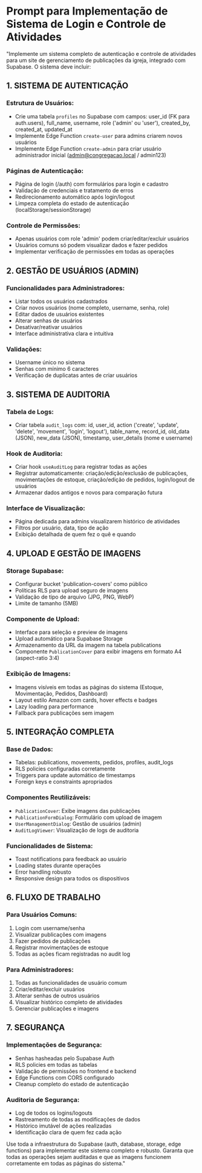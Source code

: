 # Prompt para Implementação de Sistema de Login e Controle de Atividades

"Implemente um sistema completo de autenticação e controle de atividades para um site de gerenciamento de publicações da igreja, integrado com Supabase. O sistema deve incluir:

## 1. SISTEMA DE AUTENTICAÇÃO

### Estrutura de Usuários:
- Crie uma tabela `profiles` no Supabase com campos: user_id (FK para auth.users), full_name, username, role ('admin' ou 'user'), created_by, created_at, updated_at
- Implemente Edge Function `create-user` para admins criarem novos usuários
- Implemente Edge Function `create-admin` para criar usuário administrador inicial (admin@congregacao.local / admin123)

### Páginas de Autenticação:
- Página de login (/auth) com formulários para login e cadastro
- Validação de credenciais e tratamento de erros
- Redirecionamento automático após login/logout
- Limpeza completa do estado de autenticação (localStorage/sessionStorage)

### Controle de Permissões:
- Apenas usuários com role 'admin' podem criar/editar/excluir usuários
- Usuários comuns só podem visualizar dados e fazer pedidos
- Implementar verificação de permissões em todas as operações

## 2. GESTÃO DE USUÁRIOS (ADMIN)

### Funcionalidades para Administradores:
- Listar todos os usuários cadastrados
- Criar novos usuários (nome completo, username, senha, role)
- Editar dados de usuários existentes
- Alterar senhas de usuários
- Desativar/reativar usuários
- Interface administrativa clara e intuitiva

### Validações:
- Username único no sistema
- Senhas com mínimo 6 caracteres
- Verificação de duplicatas antes de criar usuários

## 3. SISTEMA DE AUDITORIA

### Tabela de Logs:
- Criar tabela `audit_logs` com: id, user_id, action ('create', 'update', 'delete', 'movement', 'login', 'logout'), table_name, record_id, old_data (JSON), new_data (JSON), timestamp, user_details (nome e username)

### Hook de Auditoria:
- Criar hook `useAuditLog` para registrar todas as ações
- Registrar automaticamente: criação/edição/exclusão de publicações, movimentações de estoque, criação/edição de pedidos, login/logout de usuários
- Armazenar dados antigos e novos para comparação futura

### Interface de Visualização:
- Página dedicada para admins visualizarem histórico de atividades
- Filtros por usuário, data, tipo de ação
- Exibição detalhada de quem fez o quê e quando

## 4. UPLOAD E GESTÃO DE IMAGENS

### Storage Supabase:
- Configurar bucket 'publication-covers' como público
- Políticas RLS para upload seguro de imagens
- Validação de tipo de arquivo (JPG, PNG, WebP)
- Limite de tamanho (5MB)

### Componente de Upload:
- Interface para seleção e preview de imagens
- Upload automático para Supabase Storage
- Armazenamento da URL da imagem na tabela publications
- Componente `PublicationCover` para exibir imagens em formato A4 (aspect-ratio 3:4)

### Exibição de Imagens:
- Imagens visíveis em todas as páginas do sistema (Estoque, Movimentação, Pedidos, Dashboard)
- Layout estilo Amazon com cards, hover effects e badges
- Lazy loading para performance
- Fallback para publicações sem imagem

## 5. INTEGRAÇÃO COMPLETA

### Base de Dados:
- Tabelas: publications, movements, pedidos, profiles, audit_logs
- RLS policies configuradas corretamente
- Triggers para update automático de timestamps
- Foreign keys e constraints apropriados

### Componentes Reutilizáveis:
- `PublicationCover`: Exibe imagens das publicações
- `PublicationFormDialog`: Formulário com upload de imagem
- `UserManagementDialog`: Gestão de usuários (admin)
- `AuditLogViewer`: Visualização de logs de auditoria

### Funcionalidades de Sistema:
- Toast notifications para feedback ao usuário
- Loading states durante operações
- Error handling robusto
- Responsive design para todos os dispositivos

## 6. FLUXO DE TRABALHO

### Para Usuários Comuns:
1. Login com username/senha
2. Visualizar publicações com imagens
3. Fazer pedidos de publicações
4. Registrar movimentações de estoque
5. Todas as ações ficam registradas no audit log

### Para Administradores:
1. Todas as funcionalidades de usuário comum
2. Criar/editar/excluir usuários
3. Alterar senhas de outros usuários
4. Visualizar histórico completo de atividades
5. Gerenciar publicações e imagens

## 7. SEGURANÇA

### Implementações de Segurança:
- Senhas hasheadas pelo Supabase Auth
- RLS policies em todas as tabelas
- Validação de permissões no frontend e backend
- Edge Functions com CORS configurado
- Cleanup completo do estado de autenticação

### Auditoria de Segurança:
- Log de todos os logins/logouts
- Rastreamento de todas as modificações de dados
- Histórico imutável de ações realizadas
- Identificação clara de quem fez cada ação

Use toda a infraestrutura do Supabase (auth, database, storage, edge functions) para implementar este sistema completo e robusto. Garanta que todas as operações sejam auditadas e que as imagens funcionem corretamente em todas as páginas do sistema."